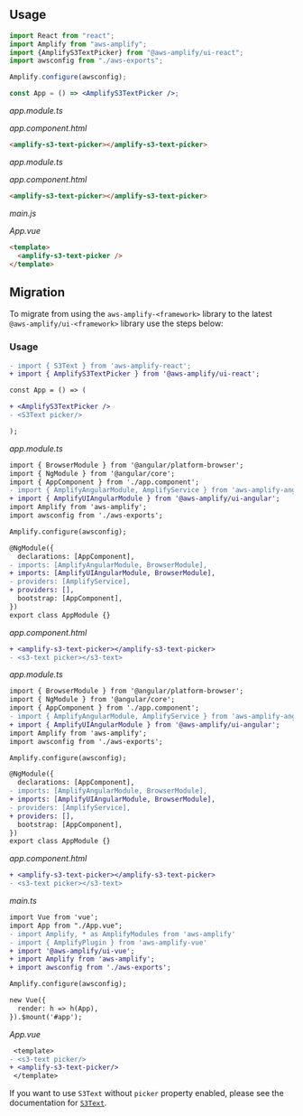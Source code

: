 <inline-fragment src="~/ui/fragments/web/installation.md"></inline-fragment>

## Usage

<docs-filter framework="react">

```jsx
import React from "react";
import Amplify from "aws-amplify";
import {AmplifyS3TextPicker} from "@aws-amplify/ui-react";
import awsconfig from "./aws-exports";

Amplify.configure(awsconfig);

const App = () => <AmplifyS3TextPicker />;
```

</docs-filter>

<docs-filter framework="angular">

_app.module.ts_

<inline-fragment src="~/ui/fragments/angular/configure-module.md"></inline-fragment>

_app.component.html_

```html
<amplify-s3-text-picker></amplify-s3-text-picker>
```

</docs-filter>

<docs-filter framework="ionic">

_app.module.ts_

<inline-fragment src="~/ui/fragments/angular/configure-module.md"></inline-fragment>

_app.component.html_

```html
<amplify-s3-text-picker></amplify-s3-text-picker>
```

</docs-filter>

<docs-filter framework="vue">

_main.js_

<inline-fragment src="~/ui/fragments/vue/configure-app.md"></inline-fragment>

_App.vue_

```html
<template>
  <amplify-s3-text-picker />
</template>
```

</docs-filter>

<ui-component-props tag="amplify-s3-text-picker" prop-type="attr" use-table-headers></ui-component-props>

## Migration

To migrate from using the `aws-amplify-<framework>` library to the latest `@aws-amplify/ui-<framework>` library use the steps below:

<inline-fragment src="~/ui/storage/fragments/web/installation-diff.md"></inline-fragment>

### Usage

<docs-filter framework="react">

```diff
- import { S3Text } from 'aws-amplify-react';
+ import { AmplifyS3TextPicker } from '@aws-amplify/ui-react';

const App = () => (

+ <AmplifyS3TextPicker />
- <S3Text picker/>

);
```

</docs-filter>

<docs-filter framework="angular">

_app.module.ts_

```diff
import { BrowserModule } from '@angular/platform-browser';
import { NgModule } from '@angular/core';
import { AppComponent } from './app.component';
- import { AmplifyAngularModule, AmplifyService } from 'aws-amplify-angular';
+ import { AmplifyUIAngularModule } from '@aws-amplify/ui-angular';
import Amplify from 'aws-amplify';
import awsconfig from './aws-exports';

Amplify.configure(awsconfig);

@NgModule({
  declarations: [AppComponent],
- imports: [AmplifyAngularModule, BrowserModule],
+ imports: [AmplifyUIAngularModule, BrowserModule],
- providers: [AmplifyService],
+ providers: [],
  bootstrap: [AppComponent],
})
export class AppModule {}
```

_app.component.html_

```diff
+ <amplify-s3-text-picker></amplify-s3-text-picker>
- <s3-text picker></s3-text>
```

</docs-filter>

<docs-filter framework="ionic">

_app.module.ts_

```diff
import { BrowserModule } from '@angular/platform-browser';
import { NgModule } from '@angular/core';
import { AppComponent } from './app.component';
- import { AmplifyAngularModule, AmplifyService } from 'aws-amplify-angular';
+ import { AmplifyUIAngularModule } from '@aws-amplify/ui-angular';
import Amplify from 'aws-amplify';
import awsconfig from './aws-exports';

Amplify.configure(awsconfig);

@NgModule({
  declarations: [AppComponent],
- imports: [AmplifyAngularModule, BrowserModule],
+ imports: [AmplifyUIAngularModule, BrowserModule],
- providers: [AmplifyService],
+ providers: [],
  bootstrap: [AppComponent],
})
export class AppModule {}
```

_app.component.html_

```diff
+ <amplify-s3-text-picker></amplify-s3-text-picker>
- <s3-text picker></s3-text>
```

</docs-filter>

<docs-filter framework="vue">

_main.ts_

```diff
import Vue from 'vue';
import App from "./App.vue";
- import Amplify, * as AmplifyModules from 'aws-amplify'
- import { AmplifyPlugin } from 'aws-amplify-vue'
+ import '@aws-amplify/ui-vue';
+ import Amplify from 'aws-amplify';
+ import awsconfig from './aws-exports';

Amplify.configure(awsconfig);

new Vue({
  render: h => h(App),
}).$mount('#app');
```

_App.vue_

```diff
 <template>
- <s3-text picker/>
+ <amplify-s3-text-picker/>
 </template>
```

</docs-filter>

If you want to use `S3Text` without `picker` property enabled, please see the documentation for [`S3Text`](~/ui/storage/s3-text.md).
